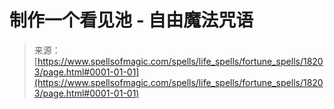 <!--yml

category: 未分类

date: 2024-06-12 18:59:43

-->

# 制作一个看见池 - 自由魔法咒语

> 来源：[https://www.spellsofmagic.com/spells/life_spells/fortune_spells/18203/page.html#0001-01-01](https://www.spellsofmagic.com/spells/life_spells/fortune_spells/18203/page.html#0001-01-01)
